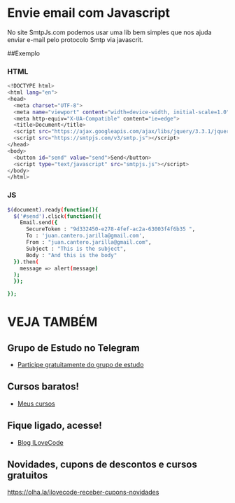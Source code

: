 # Envie email com Javascript

No site SmtpJs.com podemos usar uma lib bem simples que nos ajuda enviar e-mail pelo protocolo Smtp via javascrit.

##Exemplo
### HTML

```sh
<!DOCTYPE html>
<html lang="en">
<head>
  <meta charset="UTF-8">
  <meta name="viewport" content="width=device-width, initial-scale=1.0">
  <meta http-equiv="X-UA-Compatible" content="ie=edge">
  <title>Document</title>
  <script src="https://ajax.googleapis.com/ajax/libs/jquery/3.3.1/jquery.min.js"></script>
  <script src="https://smtpjs.com/v3/smtp.js"></script>
</head>
<body>
  <button id="send" value="send">Send</button>
  <script type="text/javascript" src="smtpjs.js"></script>
</body>
</html>


```

### JS

```sh
$(document).ready(function(){
  $('#send').click(function(){
    Email.send({
      SecureToken : "9d332450-e278-4fef-ac2a-63003f4f6b35 ",
      To : 'juan.cantero.jarilla@gmail.com',
      From : "juan.cantero.jarilla@gmail.com",
      Subject : "This is the subject",
      Body : "And this is the body"
  }).then(
    message => alert(message)
  );
  });

});


```

# VEJA TAMBÉM
## Grupo de Estudo no Telegram
- [Participe gratuitamente do grupo de estudo](https://t.me/blogilovecode)

## Cursos baratos!
- [Meus cursos](https://olha.la/udemy)

## Fique ligado, acesse!
- [Blog ILoveCode](https://ilovecode.com.br)

## Novidades, cupons de descontos e cursos gratuitos
https://olha.la/ilovecode-receber-cupons-novidades
